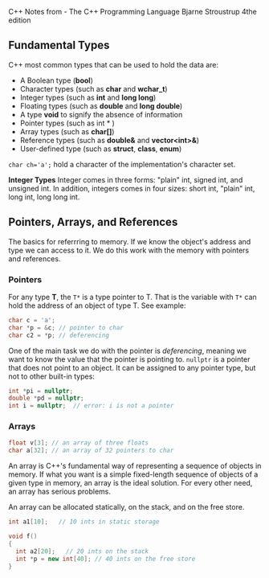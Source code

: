 C++ Notes from - The C++ Programming Language Bjarne Stroustrup 4the edition
## Fundamental Types
C++ most common types that can be used to hold the data are:
* A Boolean type (**bool**)
* Character types (such as **char** and **wchar_t**)
* Integer types (such as **int** and **long long**)
* Floating types (such as **double** and **long double**)
* A type **void** to signify the absence of information
* Pointer types (such as int \* )
* Array types (such as **char[]**)
* Reference types (such as **double&** and **vector\<int\>&**)
* User-defined type (such as **struct**, **class**, **enum**)

`char ch='a';` hold a character of the implementation's character set.

**Integer Types** Integer comes in three forms: "plain" int, signed int, and unsigned int. In addition, integers comes in four sizes: short int, "plain" int, long int, long long int.

## Pointers, Arrays, and References
The basics for referrring to memory. If we know the object's address and type we can access to it. We do this work with the memory with pointers and references.

### Pointers
For any type **T**, the `T*` is a type pointer to T. That is the variable with `T*` can hold the address of an object of type T. See example:
```cpp
char c = 'a';
char *p = &c; // pointer to char
char c2 = *p; // deferencing
```
One of the main task we do with the pointer is *deferencing*, meaning we want to know the value that the pointer is pointing to. `nullptr` is a pointer that does not point to an object. It can be assigned to any pointer type, but not to other built-in types:
```cpp
int *pi = nullptr;
double *pd = nullptr;
int i = nullptr;  // error: i is not a pointer
```

### Arrays
```cpp
float v[3]; // an array of three floats
char a[32]; // an array of 32 pointers to char
```
An array is C++'s fundamental way of representing a sequence of objects in memory. If what you want is a simple fixed-length sequence of objects of a given type in memory, an array is the ideal solution. For every other need, an array has serious problems.

An array can be allocated statically, on the stack, and on the free store.
```cpp
int a1[10];   // 10 ints in static storage

void f()
{
  int a2[20];   // 20 ints on the stack
  int *p = new int[40]; // 40 ints on the free store
}
```






